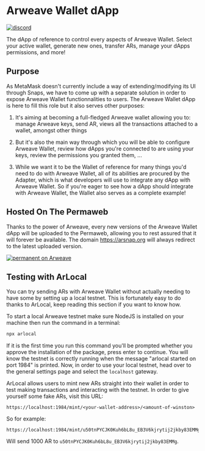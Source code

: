 # Arweave Wallet dApp

[![discord](https://img.shields.io/badge/dynamic/json?url=https%3A%2F%2Fdiscord.com%2Fapi%2Finvites%2FhkHgXEKa%3Fwith_counts%3Dtrue&query=%24.approximate_presence_count&logo=discord&logoColor=white&label=discord&color=green)](https://discord.gg/NW5RqQP338)

The dApp of reference to control every aspects of Arweave Wallet. Select your active wallet,
generate new ones, transfer ARs, manage your dApps permissions, and more!

## Purpose

As MetaMask doesn't currently include a way of extending/modifying its UI through Snaps, we have to
come up with a separate solution in order to expose Arweave Wallet functionnalities to users. The
Arweave Wallet dApp is here to fill this role but it also serves other purposes:

1. It's aiming at becoming a full-fledged Arweave wallet allowing you to: manage Arweave keys, send
   AR, views all the transactions attached to a wallet, amongst other things

2. But it's also the main way through which you will be able to configure Arweave Wallet, review how dApps
   you're connected to are using your keys, review the permissions you granted them, ...

3. While we want it to be the Wallet of reference for many things you'd need to do with Arweave
   Wallet, all
   of its abilities are procured by the Adapter, which is what developers will use to integrate any
   dApp with Arweave Wallet. So if you're eager to see how a dApp should integrate with Arweave Wallet, the Wallet
   also serves as a complete example!

## Hosted On The Permaweb

Thanks to the power of Arweave, every new versions of the Arweave Wallet dApp will be uploaded to
the Permaweb, allowing you to rest assured that it will forever be available. The domain
<https://arsnap.org> will always redirect to the latest uploaded version.

[![permanent on
Arweave](https://miro.medium.com/v2/resize:fit:316/0*OoKujZzU0ZmdVvt5)](https://arsnap.org)

## Testing with ArLocal

You can try sending ARs with Arweave Wallet without actually needing to have some by setting up a
local testnet. This is fortunately easy to do thanks to ArLocal, keep reading this section if you
want to know how.

To start a local Arweave testnet make sure NodeJS is installed on your machine then run the
command in a terminal:

```sh
npx arlocal
```

If it is the first time you run this command you'll be prompted whether you approve the
installation of the package, press enter to continue. You will know the testnet is correctly
running when the message "arlocal started on port 1984" is printed. Now, in order to use your local
testnet, head over to the general settings page and select the `localhost` gateway.

ArLocal allows users to mint new ARs straight into their wallet in order to test making
transactions and interacting with the testnet. In order to give yourself some fake ARs, visit this
URL:

```
https://localhost:1984/mint/<your-wallet-address>/<amount-of-winston>
```

So for example:

```
https://localhost:1984/mint/u50tnPYCJK0Kuh6bL8u_EB3V6kjrytij2jkby83EMMg/1000000000000000
```

Will send 1000 AR to `u50tnPYCJK0Kuh6bL8u_EB3V6kjrytij2jkby83EMMg`.
